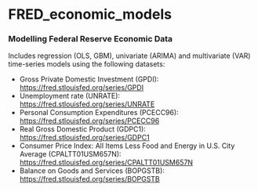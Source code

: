# FRED_economic_models
### Modelling Federal Reserve Economic Data

Includes regression (OLS, GBM), univariate (ARIMA) and multivariate (VAR) time-series models using the following datasets:

* Gross Private Domestic Investment (GPDI): https://fred.stlouisfed.org/series/GPDI
* Unemployment rate (UNRATE): https://fred.stlouisfed.org/series/UNRATE
* Personal Consumption Expenditures (PCECC96): https://fred.stlouisfed.org/series/PCECC96
* Real Gross Domestic Product (GDPC1): https://fred.stlouisfed.org/series/GDPC1
* Consumer Price Index: All Items Less Food and Energy in U.S. City Average (CPALTT01USM657N): https://fred.stlouisfed.org/series/CPALTT01USM657N
* Balance on Goods and Services (BOPGSTB): https://fred.stlouisfed.org/series/BOPGSTB
